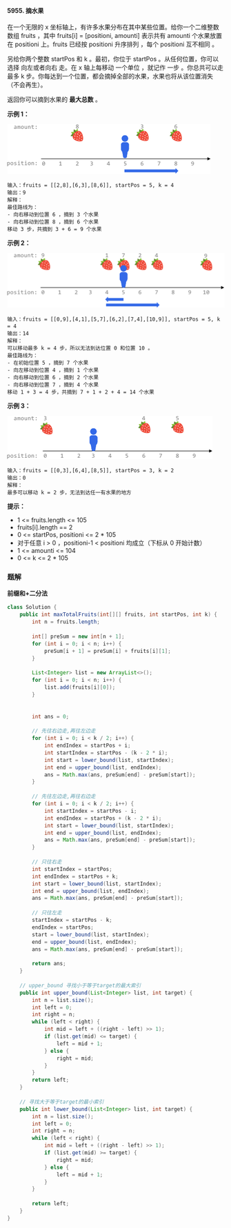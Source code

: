 #### 5955. 摘水果

在一个无限的 x 坐标轴上，有许多水果分布在其中某些位置。给你一个二维整数数组 fruits ，其中 fruits[i] = [positioni, amounti] 表示共有 amounti 个水果放置在 positioni 上。fruits 已经按 positioni 升序排列 ，每个 positioni 互不相同 。

另给你两个整数 startPos 和 k 。最初，你位于 startPos 。从任何位置，你可以选择 向左或者向右 走。在 x 轴上每移动 一个单位 ，就记作 一步 。你总共可以走 最多 k 步。你每达到一个位置，都会摘掉全部的水果，水果也将从该位置消失（不会再生）。

返回你可以摘到水果的 **最大总数** 。

**示例 1：**

![img](./images/摘水果/1.jpg)

```shell
输入：fruits = [[2,8],[6,3],[8,6]], startPos = 5, k = 4
输出：9
解释：
最佳路线为：
- 向右移动到位置 6 ，摘到 3 个水果
- 向右移动到位置 8 ，摘到 6 个水果
移动 3 步，共摘到 3 + 6 = 9 个水果
```

**示例 2：**

![img](./images/摘水果/2.jpg)

```shell
输入：fruits = [[0,9],[4,1],[5,7],[6,2],[7,4],[10,9]], startPos = 5, k = 4
输出：14
解释：
可以移动最多 k = 4 步，所以无法到达位置 0 和位置 10 。
最佳路线为：
- 在初始位置 5 ，摘到 7 个水果
- 向左移动到位置 4 ，摘到 1 个水果
- 向右移动到位置 6 ，摘到 2 个水果
- 向右移动到位置 7 ，摘到 4 个水果
移动 1 + 3 = 4 步，共摘到 7 + 1 + 2 + 4 = 14 个水果
```

**示例 3：**

![img](./images/摘水果/3.jpg)

```shell
输入：fruits = [[0,3],[6,4],[8,5]], startPos = 3, k = 2
输出：0
解释：
最多可以移动 k = 2 步，无法到达任一有水果的地方
```

**提示：**

* 1 <= fruits.length <= 105
* fruits[i].length == 2
* 0 <= startPos, positioni <= 2 * 105
* 对于任意 i > 0 ，positioni-1 < positioni 均成立（下标从 0 开始计数）
* 1 <= amounti <= 104
* 0 <= k <= 2 * 105

### 题解

**前缀和+二分法**

```java
class Solution {
    public int maxTotalFruits(int[][] fruits, int startPos, int k) {
        int n = fruits.length;

        int[] preSum = new int[n + 1];
        for (int i = 0; i < n; i++) {
            preSum[i + 1] = preSum[i] + fruits[i][1];
        }

        List<Integer> list = new ArrayList<>();
        for (int i = 0; i < n; i++) {
            list.add(fruits[i][0]);
        }


        int ans = 0;

        // 先往右边走,再往左边走
        for (int i = 0; i < k / 2; i++) {
            int endIndex = startPos + i;
            int startIndex = startPos - (k - 2 * i);
            int start = lower_bound(list, startIndex);
            int end = upper_bound(list, endIndex);
            ans = Math.max(ans, preSum[end] - preSum[start]);
        }

        // 先往左边走,再往右边走
        for (int i = 0; i < k / 2; i++) {
            int startIndex = startPos - i;
            int endIndex = startPos + (k - 2 * i);
            int start = lower_bound(list, startIndex);
            int end = upper_bound(list, endIndex);
            ans = Math.max(ans, preSum[end] - preSum[start]);
        }

        // 只往右走
        int startIndex = startPos;
        int endIndex = startPos + k;
        int start = lower_bound(list, startIndex);
        int end = upper_bound(list, endIndex);
        ans = Math.max(ans, preSum[end] - preSum[start]);

        // 只往左走
        startIndex = startPos - k;
        endIndex = startPos;
        start = lower_bound(list, startIndex);
        end = upper_bound(list, endIndex);
        ans = Math.max(ans, preSum[end] - preSum[start]);

        return ans;
    }

    // upper_bound 寻找小于等于target的最大索引
    public int upper_bound(List<Integer> list, int target) {
        int n = list.size();
        int left = 0;
        int right = n;
        while (left < right) {
            int mid = left + ((right - left) >> 1);
            if (list.get(mid) <= target) {
                left = mid + 1;
            } else {
                right = mid;
            }
        }
        return left;
    }

    // 寻找大于等于target的最小索引
    public int lower_bound(List<Integer> list, int target) {
        int n = list.size();
        int left = 0;
        int right = n;
        while (left < right) {
            int mid = left + ((right - left) >> 1);
            if (list.get(mid) >= target) {
                right = mid;
            } else {
                left = mid + 1;
            }
        }

        return left;
    }
}
```

